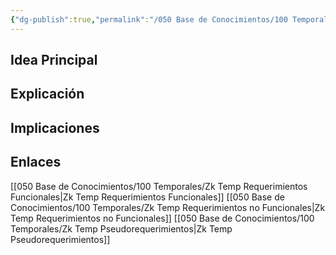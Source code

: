 ```yaml
---
{"dg-publish":true,"permalink":"/050 Base de Conocimientos/100 Temporales/Zk Temp Requerimientos de Usuarios/","tags":["requisitos"]}
---
```


## Idea Principal

## Explicación

## Implicaciones

## Enlaces
[[050 Base de Conocimientos/100 Temporales/Zk Temp Requerimientos Funcionales\|Zk Temp Requerimientos Funcionales]]
[[050 Base de Conocimientos/100 Temporales/Zk Temp Requerimientos no Funcionales\|Zk Temp Requerimientos no Funcionales]]
[[050 Base de Conocimientos/100 Temporales/Zk Temp Pseudorequerimientos\|Zk Temp Pseudorequerimientos]]



